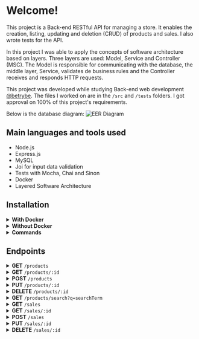 # Welcome!

This project is a Back-end RESTful API for managing a store. It enables the creation, listing, updating and deletion (CRUD) of products and sales. I also wrote tests for the API.

In this project I was able to apply the concepts of software architecture based on layers. Three layers are used: Model, Service and Controller (MSC). The Model is responsible for communicating with the database, the middle layer, Service, validates de business rules and the Controller receives and responds HTTP requests.

This project was developed while studying Back-end web development [@betrybe](https://github.com/betrybe). The files I worked on are in the ```/src``` and `/tests` folders. I got approval on 100% of this project's requirements.

Below is the database diagram:
![EER Diagram](https://github.com/tryber/sd-022-a-store-manager/blob/master/public/erStoreManager.png)

## Main languages and tools used

- Node.js
- Express.js
- MySQL
- Joi for input data validation
- Tests with Mocha, Chai and Sinon
- Docker
- Layered Software Architecture

## Installation

<details>
<summary><strong>With Docker</strong></summary>

- Start the `store_manager` and `store_manager_db` containers with the `docker-compose up -d` command
- Access the `store_manager` container terminal with `docker exec -it store_manager bash`
- In the terminal, install the dependencies with `npm install`
- **All other node commands must be run inside the container**

</details>

<details>
<summary><strong>Without Docker</strong></summary>

- Install the dependencies with ``` npm install ``` (requires node on version 16)
- Configure a `.env` file based on the `.env.example` avaliable.

</details>

<details>
<summary><strong>Commands</strong></summary>

- Run the app with `npm start` or `npm run debug` (live reload)
- Use `npm run migration` to create the database and entities and `npm run seed` to populate it
- To run the project's requirements tests, first start the app with `npm run dev`, then `npm test` for all tests or `npm test <test-name>` for a specific requirement (ex. `npm test req01`)
- User `npm run test:mocha` to run the tests done by me

</details>

## Endpoints

<details>
<summary><strong>GET</strong> <code>/products</code></summary>

<br />

- Returns an array with all the registered products ordered by their id, or an empty array if there are no products. 

<br />

- Example:

```json
[
  {
    "id": 1,
    "name": "Martelo de Thor"
  },
  {
    "id": 2,
    "name": "Traje de encolhimento"
  }
]
```

</details>

<details>
<summary><strong>GET</strong> <code>/products/:id</code></summary>

<br />

- Returns the product with the specified `id`. If there are no matches, returns status 404 with a message.

<br />

- Example of match:

```json
{
  "id": 1,
  "name": "Martelo de Thor"
}
```

- Example of no match:

```json
{ "message": "Product not found" }
```

</details>

<details>
<summary><strong>POST</strong> <code>/products</code></summary>

<br />

- Creates a new product in the `products` table and returns it with the inserted id. Two validations are done: (1) the product needs a name and (2) the name must be at least 5 characters long. If the new entry fails any of the validations, a message is returned instead. 

<br />

- Example request body:

```json
{
  "name": "ProdutoX"
}
```

- Example of response for valid entry:

```json
{
  "id": 4,
  "name": "ProdutoX"
}
```

- Response for request without a "name" field (status 400):

```json
{ "message": "\"name\" is required" }
```

- Response for request with an invalid "name" (status 422):

```json
{ "message": "\"name\" length must be at least 5 characters long" }
```

</details>

<details>
<summary><strong>PUT</strong> <code>/products/:id</code></summary>

<br />

- Updates a product and returns it with the respective id. The same validations of the product creation are done.

<br />

- Example request body:

```json
{
  "name": "Martelo do Batman"
}
```

- Example of return:

```json
{
  "id": 1,
  "name": "Martelo do Batman"
}
```

- Invalid id (status 404):

```json
  { "message": "Product not found" }
```

</details>

<details>
<summary><strong>DELETE</strong> <code>/products/:id</code></summary>

<br />

- Deletes a product and returns status 204. Validates if product exists.

</details>

<details>
<summary><strong>GET</strong> <code>/products/search?q=searchTerm</code></summary>

<br />

- Returns an array of products whose names matches the request search term. If there are no matches, returns an empty array. If the search term is empty, returns an array with all registered products.

<br />

- Example of match:

```
/products/search?q=Martelo
```

```json
[
  {
    "id": 1,
    "name": "Martelo de Thor"
  }
]
```

</details>

<details>
<summary><strong>GET</strong> <code>/sales</code></summary>

<br />

- Returns an array with all the registered sales ordered by their saleId and productId, or an empty array if there are no sales. 

<br />

- Example:

```json
[
  {
    "saleId": 1,
    "date": "2021-09-09T04:54:29.000Z",
    "productId": 1,
    "quantity": 2
  },
  {
    "saleId": 1,
    "date": "2021-09-09T04:54:54.000Z",
    "productId": 2,
    "quantity": 2
  }
]
```

</details>

<details>
<summary><strong>GET</strong> <code>/sales/:id</code></summary>

<br />

- Returns the sale with the specified `id`, ordered by the productId. If there are no matches, returns status 404 with a message.

<br />

- Example of match:

```json
[
  {
    "date": "2021-09-09T04:54:29.000Z",
    "productId": 1,
    "quantity": 2
  },
  {
    "date": "2021-09-09T04:54:54.000Z",
    "productId": 2,
    "quantity": 2
  }
]
```

- Example of no match:

```json
{ "message": "Sale not found" }
```

</details>

<details>
<summary><strong>POST</strong> <code>/sales</code></summary>

<br />

- Inserts a new sale in the `sales` and `sales_products` tables. The sale can be of one or many products. Four validations are done: (1) the "productdId" field is required; (2) the "quantity" field is required; (3) the "quantity" is greater than zero; (4) the "productId" corresponds to a registered product in the database.

<br />

- Example request body:

```json
[
  {
    "productId": 1,
    "quantity": 1
  },
  {
    "productId": 2,
    "quantity": 5
  }
]
```

- Example of response for valid entry:

```json
{
  "id": 3,
  "itemsSold": [
    {
      "productId": 1,
      "quantity": 1
    },
    {
      "productId": 2,
      "quantity": 5
    }
  ]
}
```

- Response for request without a "productId" field (status 400):

```json
{ "message": "\"productId\" is required" }
```

- Response for request without a "quantity" field (status 400):

```json
{ "message": "\"quantity\" is required" }
```

- Response for request with an invalid "productId" (status 404):

```json
{ "message": "Product not found" }
```

- Response for request with an invalid "quantity" (status 422):

```json
{ "message": "\"quantity\" must be greater than or equal to 1" }
```

</details>

<details>
<summary><strong>PUT</strong> <code>/sales/:id</code></summary>

<br />

- Updates a sale and returns it with the respective id. The same validations of the sale creation are done.

<br />

- Example request body:

```json
[
  {
    "productId": 1,
    "quantity": 10
  },
  {
    "productId": 2,
    "quantity": 50
  }
]
```

- Example of return:

```json
  "saleId": 1,
    "itemsUpdated": [
      {
        "productId": 1,
        "quantity":10
      },
      {
        "productId": 2,
        "quantity":50
      }
    ]
```

- Invalid id (status 404):

```json
  { "message": "Sale not found" }
```

</details>

<details>
<summary><strong>DELETE</strong> <code>/sales/:id</code></summary>

<br />

- Deletes a sale and returns status 204. Validates if sale exists.

</details>
